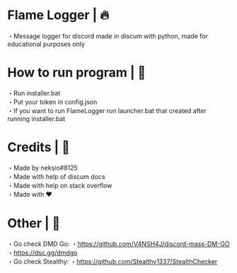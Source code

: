 # Flame Logger | 🔥
・Message logger for discord made in discum with python, made for educational purposes only

# How to run program | 🍱
・Run installer.bat<br>
・Put your token in config.json<br>
・If you want to run FlameLogger run launcher.bat that created after running installer.bat<br>

# Credits | 📝

・Made by neksio#8125<br>
・Made with help of discum docs<br>
・Made with help on stack overflow<br>
・Made with ❤<br>

# Other | 🍞
・Go check DMD Go:
・https://github.com/V4NSH4J/discord-mass-DM-GO <br>
・https://dsc.gg/dmdgo<br>
・Go check Stealthy: 
・https://github.com/Stealthy1337/StealthChecker
